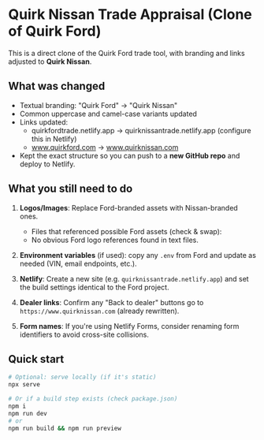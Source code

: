 
# Quirk Nissan Trade Appraisal (Clone of Quirk Ford)

This is a direct clone of the Quirk Ford trade tool, with branding and links adjusted to **Quirk Nissan**.

## What was changed
- Textual branding: "Quirk Ford" → "Quirk Nissan"
- Common uppercase and camel-case variants updated
- Links updated:
  - quirkfordtrade.netlify.app → quirknissantrade.netlify.app (configure this in Netlify)
  - www.quirkford.com → www.quirknissan.com
- Kept the exact structure so you can push to a **new GitHub repo** and deploy to Netlify.

## What you still need to do
1. **Logos/Images**: Replace Ford-branded assets with Nissan-branded ones.
   - Files that referenced possible Ford assets (check & swap):
   - No obvious Ford logo references found in text files.

2. **Environment variables** (if used): copy any `.env` from Ford and update as needed (VIN, email endpoints, etc.).
3. **Netlify**: Create a new site (e.g. `quirknissantrade.netlify.app`) and set the build settings identical to the Ford project.
4. **Dealer links**: Confirm any "Back to dealer" buttons go to `https://www.quirknissan.com` (already rewritten).
5. **Form names**: If you're using Netlify Forms, consider renaming form identifiers to avoid cross-site collisions.

## Quick start
```bash
# Optional: serve locally (if it's static)
npx serve

# Or if a build step exists (check package.json)
npm i
npm run dev
# or
npm run build && npm run preview
```
